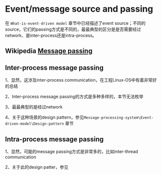 # Event/message source and passing

在 `What-is-event-driven model` 章节中已经描述了event source；不同的source，它们的passing方式是不同的，最最典型的区分是是否需要经过network、是inter-process还是intra-process。



## Wikipedia [Message passing](https://infogalactic.com/info/Message_passing)

## Inter-process message passing

1、显然，这涉及inter-process communication，在工程Linux-OS中有着非常好的总结

2、Inter-process message passing的方式是多种多样的，本节无法枚举

3、最最典型的是经过network

4、关于这种场景的design pattern，参见`Message-processing-system\Event-driven-model\Design-pattern` 章节



## Intra-process message passing

1、显然，可能的message passing方式是非常多的，比如inter-thread communication

2、关于此的design patter，参见



